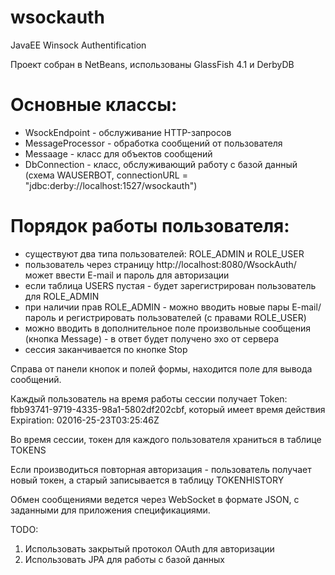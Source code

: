 # wsockauth

JavaEE Winsock Authentification

Проект собран в NetBeans, использованы GlassFish 4.1 и DerbyDB

# Основные классы:
- WsockEndpoint - обслуживание HTTP-запросов
- MessageProcessor - обработка сообщений от пользователя
- Messaage - класс для объектов сообщений
- DbConnection - класс, обслуживающий работу с базой данный (схема WAUSERBOT, connectionURL = "jdbc:derby://localhost:1527/wsockauth")

# Порядок работы пользователя:
- существуют два типа пользователей: ROLE_ADMIN и ROLE_USER
- пользователь через страницу http://localhost:8080/WsockAuth/ может ввести E-mail и пароль для авторизации
- если таблица USERS пустая - будет зарегистрирован пользователь для ROLE_ADMIN
- при наличии прав ROLE_ADMIN - можно вводить новые пары E-mail/пароль и регистрировать пользователей (с правами ROLE_USER)
- можно вводить в дополнительное поле произвольные сообщения (кнопка Message) - в ответ будет получено эхо от сервера
- сессия заканчивается по кнопке Stop
 
Справа от панели кнопок и полей формы, находится поле для вывода сообщений.

Каждый пользователь на время работы сессии получает Token: fbb93741-9719-4335-98a1-5802df202cbf, который имеет время действия Expiration: 02016-25-23T03:25:46Z

Во время сессии, токен для каждого пользователя храниться в таблице TOKENS

Если производиться повторная авторизация - пользователь получает новый токен, а старый записывается в таблицу TOKENHISTORY

Обмен сообщениями ведется через WebSocket в формате JSON, с заданными для приложения спецификациями.

TODO:

1. Использовать закрытый протокол OAuth для авторизации
2. Использовать JPA для работы с базой данных
